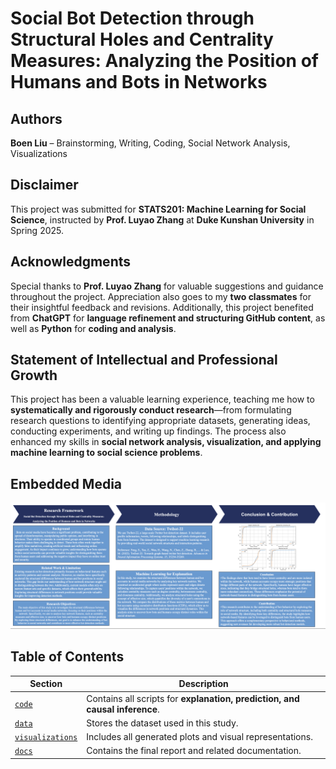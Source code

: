 # Social Bot Detection through Structural Holes and Centrality Measures: Analyzing the Position of Humans and Bots in Networks  

## Authors  
**Boen Liu** – Brainstorming, Writing, Coding, Social Network Analysis, Visualizations  

## Disclaimer  
This project was submitted for **STATS201: Machine Learning for Social Science**, instructed by **Prof. Luyao Zhang** at **Duke Kunshan University** in Spring 2025.  

## Acknowledgments  
Special thanks to **Prof. Luyao Zhang** for valuable suggestions and guidance throughout the project. Appreciation also goes to my **two classmates** for their insightful feedback and revisions. Additionally, this project benefited from **ChatGPT** for **language refinement and structuring GitHub content**, as well as **Python** for **coding and analysis**.  

## Statement of Intellectual and Professional Growth  
This project has been a valuable learning experience, teaching me how to **systematically and rigorously conduct research**—from formulating research questions to identifying appropriate datasets, generating ideas, conducting experiments, and writing up findings. The process also enhanced my skills in **social network analysis, visualization, and applying machine learning to social science problems**.  

## Embedded Media  
![Bot Detection in Social Media Poster](https://github.com/Rising-Stars-by-Sunshine/Boen-Final-Project/blob/main/poster.png)  

## Table of Contents  

| Section           | Description |
|------------------|-------------|
| [`code`](./code) | Contains all scripts for **explanation, prediction, and causal inference**. |
| [`data`](./data) | Stores the dataset used in this study. |
| [`visualizations`](./visualizations) | Includes all generated plots and visual representations. |
| [`docs`](./docs) | Contains the final report and related documentation. |






